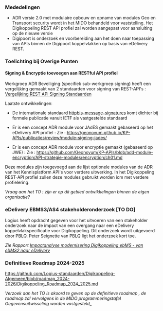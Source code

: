 
### Mededelingen

- ADR versie 2.0 met modulaire opbouw en opname van modules Geo en Transport security wordt in het MIDO behandeld voor vaststelling. Het Digikoppeling REST API profiel zal worden aangepast voor aansluiting op de nieuwe versie
- Digipoort is onderzoek en voorbereiding aan het doen naar toepassing van APIs binnen de Digipoort koppelvlakken op basis van eDelivery REST.

### Toelichting bij Overige Punten

#### Signing & Encryptie toevoegen aan RESTful API profiel 

Werkgroep ADR Beveiliging (specifiek sub-werkgroep signing) heeft een vergelijking gemaakt van 2 standaarden voor signing van REST-API's :
[Vergelijking REST API Signing Standaarden](https://geonovum.github.io/KP-APIs/publicaties/REST_API_Signing_Standaarden) 

Laatste ontwikkelingen:
* De internationale standaard [httpbis-message-signatures](https://datatracker.ietf.org/doc/draft-ietf-httpbis-message-signatures/) komt dichter bij formele publicatie vanuit IETF als vastgestelde standaard
* Er is een concept ADR module voor JAdES gemaakt gebaseerd op het eDelivery API profiel : 
Zie : https://geonovum.github.io/KP-APIs/publicaties/review/module-signing-jades/

* Er is een concept ADR module voor encryptie gemaakt (gebaseerd op JWE) :
Zie : https://github.com/Geonovum/KP-APIs/blob/add-module-encryption/API-strategie-modules/encryption/ch01.md

Deze modules zijn toegevoegd aan de lijst optionele modules van de ADR van het Kennisplatform API's voor verdere uitwerking.
In het Digikoppeling REST-API profiel zullen deze modules gebruikt worden icm met verdere profielering. 

_Vraag aan het TO : zijn er op dit gebied ontwikkelingen binnen de eigen organisatie?_


### eDelivery EBMS3/AS4 stakeholderonderzoek  [TO DO]

Logius heeft opdracht gegeven voor het uitvoeren van een stakeholder onderzoek naar de impact van 
een overgang naar een eDelivery koppelvlakspecificatie voor Digikoppeling. Dit onderzoek wordt 
uitgevoerd door PBLQ. Peter Seignette van PBLQ ligt het onderzoek kort toe.

_Zie Rapport [Impactanalyse modernisering Digikoppeling ebMS - van ebMS2 naar eDelivery](https://github.com/Logius-standaarden/Overleg/blob/main/Digikoppeling/2023-12-14/Rapport%20Impactanalyse%20modernisering%20Digikoppeling%20ebMS%20-%20definitief%208%20december%202023.pdf)_


### Definitieve Roadmap 2024-2025 
https://github.com/Logius-standaarden/Digikoppeling-Algemeen/blob/roadmap_2024-2026/Digikoppeling_Roadmap_2024_2025.md

_Verzoek aan het TO is akoord te geven op de definitieve roadmap , de roadmap zal vervolgens in de MIDO programmeringstafel Gegevensuitwisseling worden vastgesteld__
